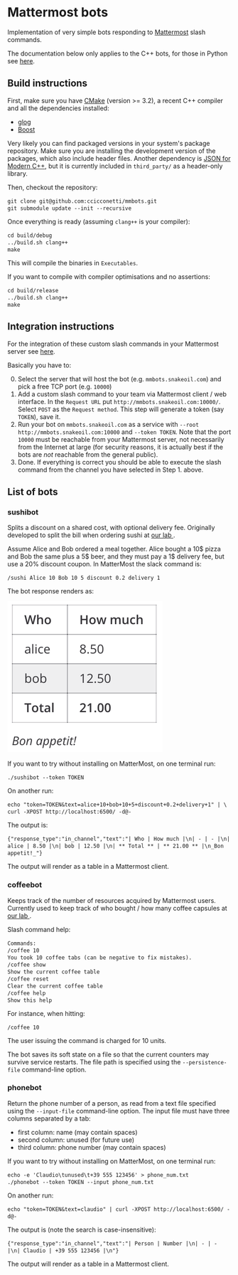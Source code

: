 # Mattermost bots

Implementation of very simple bots responding to [Mattermost](https://mattermost.com/) slash commands.

The documentation below only applies to the C++ bots, for those in Python see [here](Python/README.md).

## Build instructions

First, make sure you have [CMake](https://cmake.org/) (version >= 3.2), a recent C++ compiler and all the dependencies installed:

- [glog](https://github.com/google/glog)
- [Boost](https://www.boost.org/)

Very likely you can find packaged versions in your system's package repository.
Make sure you are installing the development version of the packages, which also include header files.
Another dependency is [JSON for Modern C++](https://nlohmann.github.io/json/), but it is currently included in `third_party/` as a header-only library.

Then, checkout the repository:

```
git clone git@github.com:ccicconetti/mmbots.git
git submodule update --init --recursive
```

Once everything is ready (assuming `clang++` is your compiler):

```
cd build/debug
../build.sh clang++
make
```

This will compile the binaries in `Executables`.

If you want to compile with compiler optimisations and no assertions:

```
cd build/release
../build.sh clang++
make
```

## Integration instructions

For the integration of these custom slash commands in your Mattermost server see [here](https://docs.mattermost.com/developer/slash-commands.html).

Basically you have to:

0. Select the server that will host the bot (e.g. `mmbots.snakeoil.com`) and pick a free TCP port (e.g. `10000`)
1. Add a custom slash command to your team via Mattermost client / web interface. In the `Request URL` put `http://mmbots.snakeoil.com:10000/`. Select `POST` as the `Request method`. This step will generate a token (say `TOKEN`), save it.
2. Run your bot on `mmbots.snakeoil.com` as a service with `--root http://mmbots.snakeoil.com:10000` and `--token TOKEN`. Note that the port `10000` must be reachable from your Mattermost server, not necessarily from the Internet at large (for security reasons, it is actually best if the bots are *not* reachable from the general public).
3. Done. If everything is correct you should be able to execute the slash command from the channel you have selected in Step 1. above.

## List of bots

### sushibot

Splits a discount on a shared cost, with optional delivery fee.
Originally developed to split the bill when ordering sushi at [our lab ](http://cnd.iit.cnr.it/).

Assume Alice and Bob ordered a meal together. Alice bought a 10$ pizza and Bob the same plus a 5$ beer, and they must pay a 1$ delivery fee, but use a 20% discount coupon. In MatterMost the slack command is:

```
/sushi Alice 10 Bob 10 5 discount 0.2 delivery 1
```

The bot response renders as:

![Bot response](doc/bot_response.png)

If you want to try without installing on MatterMost, on one terminal run:

```
./sushibot --token TOKEN
```

On another run:

```
echo "token=TOKEN&text=alice+10+bob+10+5+discount+0.2+delivery+1" | \
curl -XPOST http://localhost:6500/ -d@-
```

The output is:

```
{"response_type":"in_channel","text":"| Who | How much |\n| - | - |\n| alice | 8.50 |\n| bob | 12.50 |\n| ** Total ** | ** 21.00 ** |\n_Bon appetit!_"}
```

The output will render as a table in a Mattermost client.

### coffeebot

Keeps track of the number of resources acquired by Mattermost users.
Currently used to keep track of who bought / how many coffee capsules at [our lab ](http://cnd.iit.cnr.it/).

Slash command help:

```
Commands:
/coffee 10
You took 10 coffee tabs (can be negative to fix mistakes).
/coffee show
Show the current coffee table
/coffee reset
Clear the current coffee table
/coffee help
Show this help
```

For instance, when hitting:

```
/coffee 10
```

The user issuing the command is charged for 10 units.

The bot saves its soft state on a file so that the current counters may survive service restarts.
The file path is specified using the `--persistence-file` command-line option.


### phonebot

Return the phone number of a person, as read from a text file specified using the `--input-file` command-line option.
The input file must have three columns separated by a tab:

- first column: name (may contain spaces)
- second column: unused (for future use)
- third column: phone number (may contain spaces)

If you want to try without installing on MatterMost, on one terminal run:

```
echo -e 'Claudio\tunused\t+39 555 123456' > phone_num.txt
./phonebot --token TOKEN --input phone_num.txt
```

On another run:

```
echo "token=TOKEN&text=claudio" | curl -XPOST http://localhost:6500/ -d@-
```

The output is (note the search is case-insensitive):

```
{"response_type":"in_channel","text":"| Person | Number |\n| - | - |\n| Claudio | +39 555 123456 |\n"}
```

The output will render as a table in a Mattermost client.
